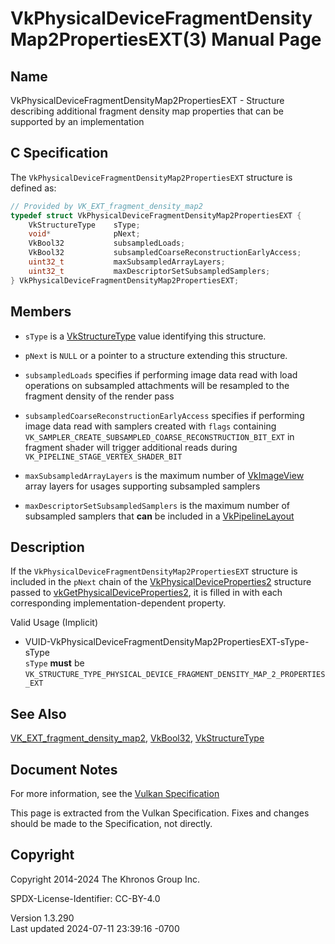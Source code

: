 # VkPhysicalDeviceFragmentDensityMap2PropertiesEXT(3) Manual Page

## Name

VkPhysicalDeviceFragmentDensityMap2PropertiesEXT - Structure describing
additional fragment density map properties that can be supported by an
implementation



## <a href="#_c_specification" class="anchor"></a>C Specification

The `VkPhysicalDeviceFragmentDensityMap2PropertiesEXT` structure is
defined as:

``` c
// Provided by VK_EXT_fragment_density_map2
typedef struct VkPhysicalDeviceFragmentDensityMap2PropertiesEXT {
    VkStructureType    sType;
    void*              pNext;
    VkBool32           subsampledLoads;
    VkBool32           subsampledCoarseReconstructionEarlyAccess;
    uint32_t           maxSubsampledArrayLayers;
    uint32_t           maxDescriptorSetSubsampledSamplers;
} VkPhysicalDeviceFragmentDensityMap2PropertiesEXT;
```

## <a href="#_members" class="anchor"></a>Members

- `sType` is a [VkStructureType](https://registry.khronos.org/vulkan/specs/1.3-extensions/man/html/VkStructureType.html) value identifying
  this structure.

- `pNext` is `NULL` or a pointer to a structure extending this
  structure.

- <span id="limits-subsampledLoads"></span> `subsampledLoads` specifies
  if performing image data read with load operations on subsampled
  attachments will be resampled to the fragment density of the render
  pass

- <span id="limits-subsampledCoarseReconstructionEarlyAccess"></span>
  `subsampledCoarseReconstructionEarlyAccess` specifies if performing
  image data read with samplers created with `flags` containing
  `VK_SAMPLER_CREATE_SUBSAMPLED_COARSE_RECONSTRUCTION_BIT_EXT` in
  fragment shader will trigger additional reads during
  `VK_PIPELINE_STAGE_VERTEX_SHADER_BIT`

- <span id="limits-maxSubsampledArrayLayers"></span>
  `maxSubsampledArrayLayers` is the maximum number of
  [VkImageView](https://registry.khronos.org/vulkan/specs/1.3-extensions/man/html/VkImageView.html) array layers for usages supporting
  subsampled samplers

- <span id="limits-maxDescriptorSetSubsampledSamplers"></span>
  `maxDescriptorSetSubsampledSamplers` is the maximum number of
  subsampled samplers that **can** be included in a
  [VkPipelineLayout](https://registry.khronos.org/vulkan/specs/1.3-extensions/man/html/VkPipelineLayout.html)

## <a href="#_description" class="anchor"></a>Description

If the `VkPhysicalDeviceFragmentDensityMap2PropertiesEXT` structure is
included in the `pNext` chain of the
[VkPhysicalDeviceProperties2](https://registry.khronos.org/vulkan/specs/1.3-extensions/man/html/VkPhysicalDeviceProperties2.html)
structure passed to
[vkGetPhysicalDeviceProperties2](https://registry.khronos.org/vulkan/specs/1.3-extensions/man/html/vkGetPhysicalDeviceProperties2.html),
it is filled in with each corresponding implementation-dependent
property.

Valid Usage (Implicit)

- <a
  href="#VUID-VkPhysicalDeviceFragmentDensityMap2PropertiesEXT-sType-sType"
  id="VUID-VkPhysicalDeviceFragmentDensityMap2PropertiesEXT-sType-sType"></a>
  VUID-VkPhysicalDeviceFragmentDensityMap2PropertiesEXT-sType-sType  
  `sType` **must** be
  `VK_STRUCTURE_TYPE_PHYSICAL_DEVICE_FRAGMENT_DENSITY_MAP_2_PROPERTIES_EXT`

## <a href="#_see_also" class="anchor"></a>See Also

[VK_EXT_fragment_density_map2](https://registry.khronos.org/vulkan/specs/1.3-extensions/man/html/VK_EXT_fragment_density_map2.html),
[VkBool32](https://registry.khronos.org/vulkan/specs/1.3-extensions/man/html/VkBool32.html), [VkStructureType](https://registry.khronos.org/vulkan/specs/1.3-extensions/man/html/VkStructureType.html)

## <a href="#_document_notes" class="anchor"></a>Document Notes

For more information, see the <a
href="https://registry.khronos.org/vulkan/specs/1.3-extensions/html/vkspec.html#VkPhysicalDeviceFragmentDensityMap2PropertiesEXT"
target="_blank" rel="noopener">Vulkan Specification</a>

This page is extracted from the Vulkan Specification. Fixes and changes
should be made to the Specification, not directly.

## <a href="#_copyright" class="anchor"></a>Copyright

Copyright 2014-2024 The Khronos Group Inc.

SPDX-License-Identifier: CC-BY-4.0

Version 1.3.290  
Last updated 2024-07-11 23:39:16 -0700
